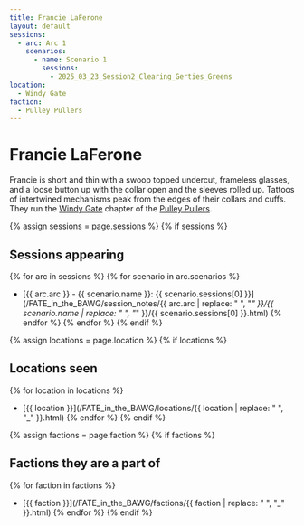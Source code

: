 ```yaml
---
title: Francie LaFerone
layout: default
sessions:
  - arc: Arc 1
    scenarios:
      - name: Scenario 1
        sessions:
          - 2025_03_23_Session2_Clearing_Gerties_Greens
location:
  - Windy Gate
faction:
  - Pulley Pullers
---
```


# Francie LaFerone
Francie is short and thin with a swoop topped undercut, frameless glasses, and a loose button up with the collar open and the sleeves rolled up. Tattoos of intertwined mechanisms peak from the edges of their collars and cuffs. They run the [Windy Gate](/FATE_in_the_BAWG/locations/Windy_Gate.html) chapter of the [Pulley Pullers](/FATE_in_the_BAWG/factions/Pulley_Pullers.html).

{% assign sessions = page.sessions %}
{% if sessions %}
## Sessions appearing
{% for arc in sessions %}
{% for scenario in arc.scenarios %}
- [{{ arc.arc }} - {{ scenario.name }}: {{ scenario.sessions[0] }}](/FATE_in_the_BAWG/session_notes/{{ arc.arc | replace: " ", "_" }}/{{ scenario.name | replace: " ", "_" }}/{{ scenario.sessions[0] }}.html)
{% endfor %}
{% endfor %}
{% endif %}

{% assign locations = page.location %}
{% if locations %}
## Locations seen
{% for location in locations %}
- [{{ location }}](/FATE_in_the_BAWG/locations/{{ location | replace: " ", "_" }}.html)
{% endfor %}
{% endif %}

{% assign factions = page.faction %}
{% if factions %}
## Factions they are a part of
{% for faction in factions %}
- [{{ faction }}](/FATE_in_the_BAWG/factions/{{ faction | replace: " ", "_" }}.html)
{% endfor %}
{% endif %}
